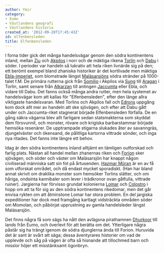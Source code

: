 ```yaml
---
author: Ymir
category:
- Eumo
- Västlandens geografi
- Västlandens historia
created_at: '2012-09-28T17:45:43Z'
id: elfenbensleden
title: Elfenbensleden
---
```

I forna tider gick det många handelsvägar genom den södra kontinentens inland, mellan [Ziu] och [Akpilos] i norr och de mäktiga rikena [Torlin] och [Dabu] i söder. I perioder var handeln så lukrativ att hela riken livnärde sig på den; ett berömt exempel bland zhaniska historiker är det kortlivade men mäktiga [Ebla-imperiet], som blomstrade längst [Malásarsjöns] södra stränder på 1000-talet f.M. De primära rutterna gick från [Somilio] i Akpilos via [Sung] till [Aragan] i Torlin, samt senare från [Alkarzan] till antingen [Jaccumta] eller Ebla, och vidare till Dabu. Det fanns också många andra rutter, men hela systemet av handelsvägar kom att kallas för "Elfenbensleden", efter den länge allra viktigaste handelsvaran. Med Torlins och Akpilos fall och [Edrons] uppgång kom dock allt mer av handeln att ske sjövägen, och efter att Dabu gått under och Jaccumta-riket stagnerat började Elfenbensleden förfalla. De en gång säkra vägarna blev allt farligare sedan statsmakterna som skyddat dem försvunnit, och monster, rövare och krigiska barbarstammar började hemsöka resenärer. De upptrampade stigarna slukades åter av savanngräs, djungelväxter och ökensand, de pålitliga kartorna vittrade sönder, och inga nya ritades. Det fanns inte längre ett behov.

Idag är den södra kontinentens inland alltjämt en tämligen outforskad och farlig plats. Nästan all handel mellan zhanernas riken och [Forion] sker sjövägen, och söder och väster om Malásarsjön har knappt någon civiliserad människa satt sin fot på årtusenden. [Hazmar Mûran] är en av få som utforskat området, och då endast mycket sporadiskt. (Han har bland annat skrivit om draklika monster som hemsöker Torlins slätter, och om håriga, ondsinta kannibaler som lever i trädkronor ovan gåtfulla, vittrade ruiner). Jargierna har förvisso grundat kolonierna [Lomar] och [Colostro] i hopp om att ta för sig av den södra kontinentens rikedomar, men det går envisa rykten om att åtminstone Lomar har stora problem. En del jargiska expeditioner har dock med framgång kartlagt vidsträckta områden söder om Momolan, och påbörjat upprustning av gamla handelsleder längst Malásarsjön.

Det finns några få som sägs ha nått den avlägsna pirathamnen [Dhurkoor] till lands från Eumo, och överlevt för att berätta om det. Ytterligare några påstår sig ha trängt igenom de södra djunglerna ända till Forion. Huruvida det är sant är svårt att säga; dessa äventyrares historier om vad de upplevde och såg på vägen är ofta så hisnande att tillochmed barn och misslor höjer ett misstänksamt ögonbryn.

  [Ziu]: Ziu
  [Akpilos]: Akpilos
  [Torlin]: Torlin
  [Dabu]: Dabu
  [Ebla-imperiet]: Ebla-imperiet
  [Malásarsjöns]: Malásarsjön
  [Somilio]: Somilio
  [Sung]: Sung
  [Aragan]: Aragan
  [Alkarzan]: Alkarzan
  [Jaccumta]: Jaccumta
  [Edrons]: Edronitiska_imperiet
  [Forion]: Forion
  [Hazmar Mûran]: Hazmar_Mûran
  [Lomar]: Lomar
  [Colostro]: Colostro
  [Dhurkoor]: Dhurkoor